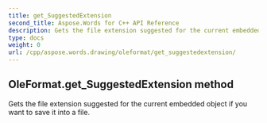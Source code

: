 ```yaml
---
title: get_SuggestedExtension
second_title: Aspose.Words for C++ API Reference
description: Gets the file extension suggested for the current embedded object if you want to save it into a file. 
type: docs
weight: 0
url: /cpp/aspose.words.drawing/oleformat/get_suggestedextension/
---
```

## OleFormat.get_SuggestedExtension method


Gets the file extension suggested for the current embedded object if you want to save it into a file.

